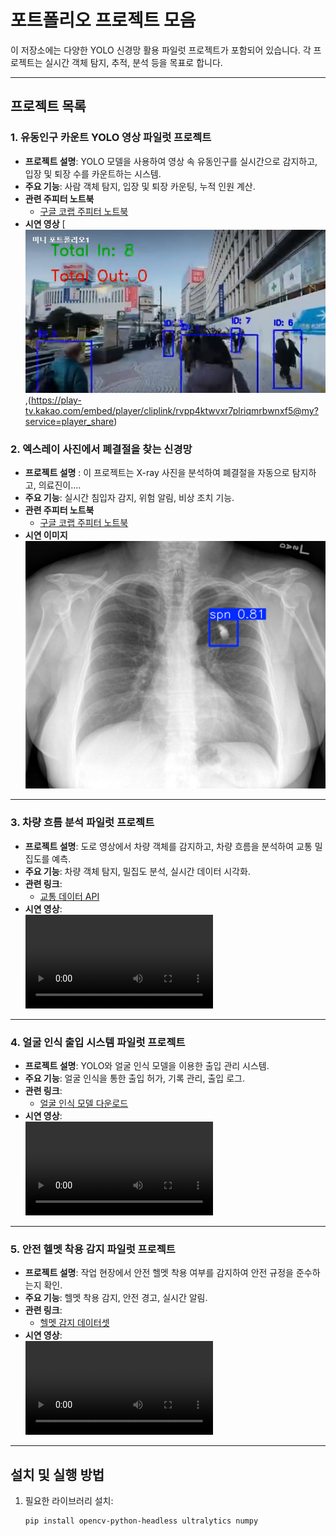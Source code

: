# 포트폴리오 프로젝트 모음

이 저장소에는 다양한 YOLO 신경망 활용 파일럿 프로젝트가 포함되어 있습니다. 각 프로젝트는 실시간 객체 탐지, 추적, 분석 등을 목표로 합니다.

---

## 프로젝트 목록

### 1. 유동인구 카운트 YOLO 영상 파일럿 프로젝트
- **프로젝트 설명**: YOLO 모델을 사용하여 영상 속 유동인구를 실시간으로 감지하고, 입장 및 퇴장 수를 카운트하는 시스템.
- **주요 기능**: 사람 객체 탐지, 입장 및 퇴장 카운팅, 누적 인원 계산.
- **관련 주피터 노트북**
  - [구글 코랩 주피터 노트북](https://colab.research.google.com/drive/1V8hIDd-gumynF9oLR9PMOUQ6HUlKk4HC#scrollTo=mfOAv-IH57t-)
- **시연 영상** 
  [![유동인구 카운트 영상](https://github.com/KyungJinWoo/project/blob/main/%EC%9C%A0%EB%8F%99%EC%9D%B8%EA%B5%AC%EC%8D%B8%EB%84%A4%EC%9D%BC.png),(https://play-tv.kakao.com/embed/player/cliplink/rvpp4ktwvxr7plriqmrbwnxf5@my?service=player_share)


### 2. 엑스레이 사진에서 폐결절을 찾는 신경망
- **프로젝트 설명** : 이 프로젝트는 X-ray 사진을 분석하여 폐결절을 자동으로 탐지하고, 의료진이....
- **주요 기능**: 실시간 침입자 감지, 위험 알림, 비상 조치 기능.
- **관련 주피터 노트북**
  - [구글 코랩 주피터 노트북](https://colab.research.google.com/drive/1s0tbqNEC_T_tUKzO0iqHHmOZIdOd-X2P?usp=sharing)
- **시연 이미지** 
  [![폐결절 검출 X-ray 사진](https://github.com/KyungJinWoo/project/blob/main/폐결절1.png)](https://github.com/KyungJinWoo/project/blob/main/%ED%8F%90%EA%B2%B0%EC%A0%882.png)

---

### 3. 차량 흐름 분석 파일럿 프로젝트
- **프로젝트 설명**: 도로 영상에서 차량 객체를 감지하고, 차량 흐름을 분석하여 교통 밀집도를 예측.
- **주요 기능**: 차량 객체 탐지, 밀집도 분석, 실시간 데이터 시각화.
- **관련 링크**:
  - [교통 데이터 API](https://traffic-api.com/)
- **시연 영상**:  
  ![차량 흐름 분석 영상](https://user-images.githubusercontent.com/yourusername/your-video-file3.mp4)

---

### 4. 얼굴 인식 출입 시스템 파일럿 프로젝트
- **프로젝트 설명**: YOLO와 얼굴 인식 모델을 이용한 출입 관리 시스템.
- **주요 기능**: 얼굴 인식을 통한 출입 허가, 기록 관리, 출입 로그.
- **관련 링크**:
  - [얼굴 인식 모델 다운로드](https://facerecognition-model.com/)
- **시연 영상**:  
  ![얼굴 인식 시스템 영상](https://user-images.githubusercontent.com/yourusername/your-video-file4.mp4)

---

### 5. 안전 헬멧 착용 감지 파일럿 프로젝트
- **프로젝트 설명**: 작업 현장에서 안전 헬멧 착용 여부를 감지하여 안전 규정을 준수하는지 확인.
- **주요 기능**: 헬멧 착용 감지, 안전 경고, 실시간 알림.
- **관련 링크**:
  - [헬멧 감지 데이터셋](https://helmet-dataset.com/)
- **시연 영상**:  
  ![헬멧 착용 감지 영상](https://user-images.githubusercontent.com/yourusername/your-video-file5.mp4)

---

## 설치 및 실행 방법

1. 필요한 라이브러리 설치:
   ```bash
   pip install opencv-python-headless ultralytics numpy
